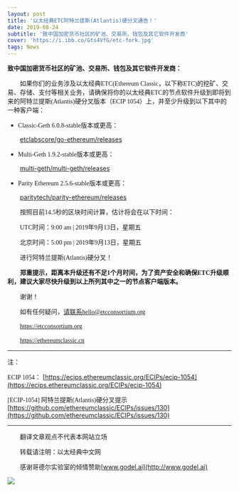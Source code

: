 ```yaml
---
layout: post
title: '以太经典ETC阿特兰提斯(Atlantis)硬分叉通告！'
date: 2019-08-24
subtitle: '致中国加密货币社区的矿池、交易所、钱包及其它软件开发商'
cover: 'https://i.ibb.co/Gts4VfG/etc-fork.jpg'
tags: News
---
```





**<font face="微软雅黑">致中国加密货币社区的矿池、交易所、钱包及其它软件开发商：</font>**

&emsp;&emsp;<font face="微软雅黑">如果你们的业务涉及以太经典ETC(Ethereum Classic，以下称ETC)的挖矿、交易、存储、支付等相关业务，请确保将你的以太经典ETC的节点软件升级到即将到来的阿特兰提斯(Atlantis)硬分叉版本（ECIP 1054）上，并至少升级到以下其中的一种客户端：</font>



- <font face="微软雅黑">Classic-Geth 6.0.8-stable版本或更高：</font>

&emsp;&emsp;[etclabscore/go-ethereum/releases](http://etclabscore/go-ethereum/releases)

- <font face="微软雅黑">Multi-Geth 1.9.2-stable版本或更高： </font>

&emsp;&emsp;[multi-geth/multi-geth/releases](http://multi-geth/multi-geth/releases)

- <font face="微软雅黑">Parity Ethereum 2.5.6-stable版本或更高：</font>

&emsp;&emsp;[paritytech/parity-ethereum/releases](http://paritytech/parity-ethereum/releases)


&emsp;&emsp;<font face="微软雅黑">按照目前14.5秒的区块时间计算，估计将会在以下时间：</font>

&emsp;&emsp;<font face="微软雅黑">UTC时间：9:00 am | 2019年9月13日，星期五</font>

&emsp;&emsp;<font face="微软雅黑">北京时间：5:00 pm | 2019年9月13日，星期五</font>

&emsp;&emsp;<font face="微软雅黑">进行阿特兰提斯(Atlantis)硬分叉！</font></br>

**&emsp;&emsp;<font face="微软雅黑">郑重提示，距离本升级还有不足1个月时间，为了资产安全和确保ETC升级顺利，建议大家尽快升级到以上所列其中之一的节点客户端版本。</font>**

&emsp;&emsp;<font face="微软雅黑">谢谢！</font>






&emsp;&emsp;<font face="微软雅黑">如有任何疑问，请联系hello@etcconsortium.org</font>

&emsp;&emsp;[<font face="微软雅黑">https://etcconsortium.org</font>](https://etcconsortium.org)

&emsp;&emsp;[<font face="微软雅黑">https://ethereumclassic.cn</font>](https://ethereumclassic.cn)



---


<font face="微软雅黑">注：</font>

<font face="微软雅黑">ECIP 1054：</font>
[https://ecips.ethereumclassic.org/ECIPs/ecip-1054](https://ecips.ethereumclassic.org/ECIPs/ecip-1054)

<font face="微软雅黑">[ECIP-1054] 阿特兰提斯(Atlantis)硬分叉提示</font>
[https://github.com/ethereumclassic/ECIPs/issues/130](https://github.com/ethereumclassic/ECIPs/issues/130)

---

&emsp;&emsp;<font face="微软雅黑">翻译文章观点不代表本网站立场</font>

&emsp;&emsp;<font face="微软雅黑">转载请注明：以太经典中文网</font>

&emsp;&emsp;<font face="微软雅黑">感谢哥德尔实验室的倾情赞助</font>[www.godel.ai](http://www.godel.ai)



[![](https://image.ibb.co/miAkrp/01.jpg)](http://goedel.ai)

